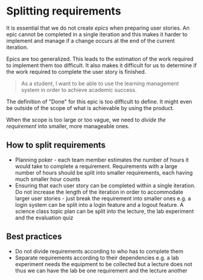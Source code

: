 # Splitting requirements
It is essential that we do not create *epics* when preparing user stories. An epic cannot be completed in a single iteration and this makes it harder to implement and manage if a change occurs at the end of the current iteration.

Epics are too generalized. This leads to the estimation of the work required to implement them too difficult. It also makes it difficult for us to determine if the work required to complete the user story is finished.

>As a student, I want to be able to use the learning management system in order to achieve academic success.

The definition of "Done" for this epic is too difficult to define. It might even be outside of the scope of what is achievable by using the product.

When the scope is too large or too vague, we need to *divide the requirement* into smaller, more manageable ones.

## How to split requirements
- Planning poker - each team member estimates the number of hours it would take to complete a requirement. Requirements with a large number of hours should be split into smaller requirements, each having much smaller hour counts
- Ensuring that each user story can be completed within a single iteration. Do not increase the length of the iteration in order to accommodate larger user stories - just break the requirement into smaller ones e.g. a login system can be split into a login feature and a logout feature. A science class topic plan can be split into the lecture, the lab experiment and the evaluation quiz

## Best practices
- Do not divide requirements according to who has to complete them
- Separate requirements according to their dependencies e.g. a lab experiment needs the equipment to be collected but a lecture does not thus we can have the lab be one requirement and the lecture another


